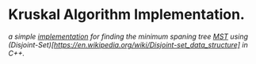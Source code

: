 # Kruskal Algorithm Implementation.
*a simple [implementation](https://en.wikipedia.org/wiki/Kruskal%27s_algorithm) for finding the minimum spaning tree [MST](https://en.wikipedia.org/wiki/Minimum_spanning_tree) using (Disjoint-Set)[https://en.wikipedia.org/wiki/Disjoint-set_data_structure] in C++.*
